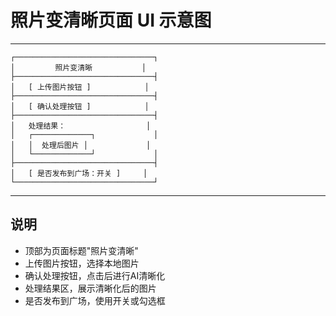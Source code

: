 # 照片变清晰页面 UI 示意图

---

```
┌───────────────────────────────┐
│         照片变清晰           │
├───────────────────────────────┤
│   [ 上传图片按钮 ]            │
├───────────────────────────────┤
│   [ 确认处理按钮 ]            │
├───────────────────────────────┤
│   处理结果：                  │
│   ┌─────────────┐             │
│   │  处理后图片 │             │
│   └─────────────┘             │
├───────────────────────────────┤
│   [ 是否发布到广场：开关 ]     │
└───────────────────────────────┘
```

---

## 说明
- 顶部为页面标题"照片变清晰"
- 上传图片按钮，选择本地图片
- 确认处理按钮，点击后进行AI清晰化
- 处理结果区，展示清晰化后的图片
- 是否发布到广场，使用开关或勾选框 